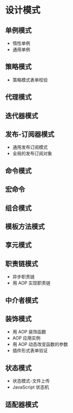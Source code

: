 # 设计模式

## 单例模式

- 惰性单例
- 通用单例

## 策略模式

- 策略模式表单校验

## 代理模式

## 迭代器模式

## 发布-订阅器模式

- 通用发布订阅模式
- 全局的发布订阅对象

## 命令模式

## 宏命令

## 组合模式

## 模板方法模式

## 享元模式

## 职责链模式

- 异步职责链
- 用 AOP 实现职责链

## 中介者模式

## 装饰模式

- 用 AOP 装饰函数
- AOP 应用实例
- 用 AOP 动态改变函数的参数
- 插件形式表单验证

## 状态模式

- 状态模式-文件上传
- JavaScript 状态机

## 适配器模式
